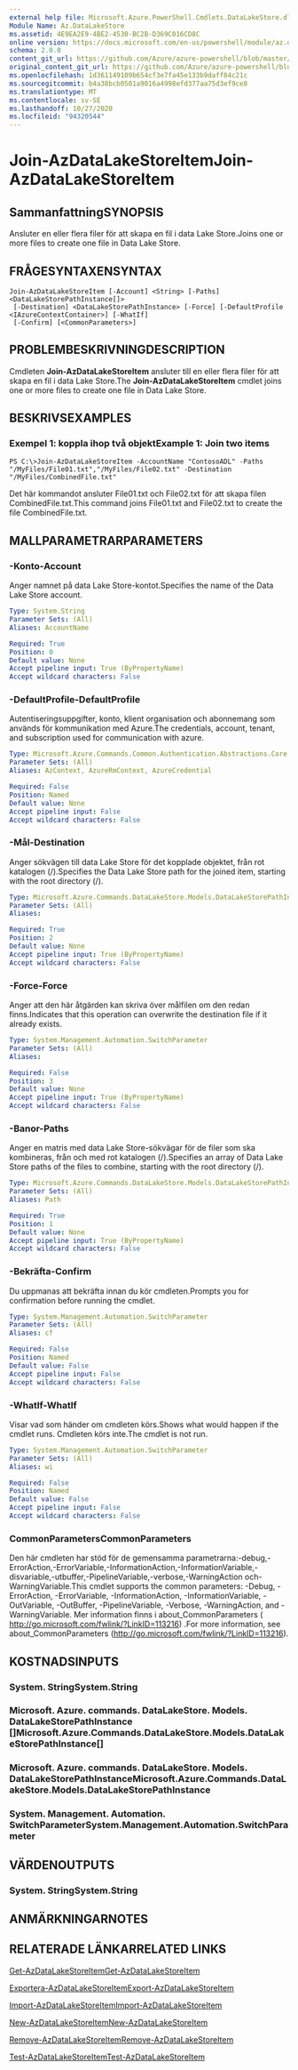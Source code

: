 ```yaml
---
external help file: Microsoft.Azure.PowerShell.Cmdlets.DataLakeStore.dll-Help.xml
Module Name: Az.DataLakeStore
ms.assetid: 4E9EA2E9-4BE2-4530-BC2B-D369C016CD8C
online version: https://docs.microsoft.com/en-us/powershell/module/az.datalakestore/join-azdatalakestoreitem
schema: 2.0.0
content_git_url: https://github.com/Azure/azure-powershell/blob/master/src/DataLakeStore/DataLakeStore/help/Join-AzDataLakeStoreItem.md
original_content_git_url: https://github.com/Azure/azure-powershell/blob/master/src/DataLakeStore/DataLakeStore/help/Join-AzDataLakeStoreItem.md
ms.openlocfilehash: 1d361149109b654cf3e7fa45e133b9daff84c21c
ms.sourcegitcommit: b4a38bcb0501a9016a4998efd377aa75d3ef9ce8
ms.translationtype: MT
ms.contentlocale: sv-SE
ms.lasthandoff: 10/27/2020
ms.locfileid: "94320544"
---
```

# <span data-ttu-id="3519f-101">Join-AzDataLakeStoreItem</span><span class="sxs-lookup"><span data-stu-id="3519f-101">Join-AzDataLakeStoreItem</span></span>

## <span data-ttu-id="3519f-102">Sammanfattning</span><span class="sxs-lookup"><span data-stu-id="3519f-102">SYNOPSIS</span></span>
<span data-ttu-id="3519f-103">Ansluter en eller flera filer för att skapa en fil i data Lake Store.</span><span class="sxs-lookup"><span data-stu-id="3519f-103">Joins one or more files to create one file in Data Lake Store.</span></span>

## <span data-ttu-id="3519f-104">FRÅGESYNTAXEN</span><span class="sxs-lookup"><span data-stu-id="3519f-104">SYNTAX</span></span>

```
Join-AzDataLakeStoreItem [-Account] <String> [-Paths] <DataLakeStorePathInstance[]>
 [-Destination] <DataLakeStorePathInstance> [-Force] [-DefaultProfile <IAzureContextContainer>] [-WhatIf]
 [-Confirm] [<CommonParameters>]
```

## <span data-ttu-id="3519f-105">PROBLEMBESKRIVNING</span><span class="sxs-lookup"><span data-stu-id="3519f-105">DESCRIPTION</span></span>
<span data-ttu-id="3519f-106">Cmdleten **Join-AzDataLakeStoreItem** ansluter till en eller flera filer för att skapa en fil i data Lake Store.</span><span class="sxs-lookup"><span data-stu-id="3519f-106">The **Join-AzDataLakeStoreItem** cmdlet joins one or more files to create one file in Data Lake Store.</span></span>

## <span data-ttu-id="3519f-107">BESKRIVS</span><span class="sxs-lookup"><span data-stu-id="3519f-107">EXAMPLES</span></span>

### <span data-ttu-id="3519f-108">Exempel 1: koppla ihop två objekt</span><span class="sxs-lookup"><span data-stu-id="3519f-108">Example 1: Join two items</span></span>
```
PS C:\>Join-AzDataLakeStoreItem -AccountName "ContosoADL" -Paths "/MyFiles/File01.txt","/MyFiles/File02.txt" -Destination "/MyFiles/CombinedFile.txt"
```

<span data-ttu-id="3519f-109">Det här kommandot ansluter File01.txt och File02.txt för att skapa filen CombinedFile.txt.</span><span class="sxs-lookup"><span data-stu-id="3519f-109">This command joins File01.txt and File02.txt to create the file CombinedFile.txt.</span></span>

## <span data-ttu-id="3519f-110">MALLPARAMETRAR</span><span class="sxs-lookup"><span data-stu-id="3519f-110">PARAMETERS</span></span>

### <span data-ttu-id="3519f-111">-Konto</span><span class="sxs-lookup"><span data-stu-id="3519f-111">-Account</span></span>
<span data-ttu-id="3519f-112">Anger namnet på data Lake Store-kontot.</span><span class="sxs-lookup"><span data-stu-id="3519f-112">Specifies the name of the Data Lake Store account.</span></span>

```yaml
Type: System.String
Parameter Sets: (All)
Aliases: AccountName

Required: True
Position: 0
Default value: None
Accept pipeline input: True (ByPropertyName)
Accept wildcard characters: False
```

### <span data-ttu-id="3519f-113">-DefaultProfile</span><span class="sxs-lookup"><span data-stu-id="3519f-113">-DefaultProfile</span></span>
<span data-ttu-id="3519f-114">Autentiseringsuppgifter, konto, klient organisation och abonnemang som används för kommunikation med Azure.</span><span class="sxs-lookup"><span data-stu-id="3519f-114">The credentials, account, tenant, and subscription used for communication with azure.</span></span>

```yaml
Type: Microsoft.Azure.Commands.Common.Authentication.Abstractions.Core.IAzureContextContainer
Parameter Sets: (All)
Aliases: AzContext, AzureRmContext, AzureCredential

Required: False
Position: Named
Default value: None
Accept pipeline input: False
Accept wildcard characters: False
```

### <span data-ttu-id="3519f-115">-Mål</span><span class="sxs-lookup"><span data-stu-id="3519f-115">-Destination</span></span>
<span data-ttu-id="3519f-116">Anger sökvägen till data Lake Store för det kopplade objektet, från rot katalogen (/).</span><span class="sxs-lookup"><span data-stu-id="3519f-116">Specifies the Data Lake Store path for the joined item, starting with the root directory (/).</span></span>

```yaml
Type: Microsoft.Azure.Commands.DataLakeStore.Models.DataLakeStorePathInstance
Parameter Sets: (All)
Aliases:

Required: True
Position: 2
Default value: None
Accept pipeline input: True (ByPropertyName)
Accept wildcard characters: False
```

### <span data-ttu-id="3519f-117">-Force</span><span class="sxs-lookup"><span data-stu-id="3519f-117">-Force</span></span>
<span data-ttu-id="3519f-118">Anger att den här åtgärden kan skriva över målfilen om den redan finns.</span><span class="sxs-lookup"><span data-stu-id="3519f-118">Indicates that this operation can overwrite the destination file if it already exists.</span></span>

```yaml
Type: System.Management.Automation.SwitchParameter
Parameter Sets: (All)
Aliases:

Required: False
Position: 3
Default value: None
Accept pipeline input: True (ByPropertyName)
Accept wildcard characters: False
```

### <span data-ttu-id="3519f-119">-Banor</span><span class="sxs-lookup"><span data-stu-id="3519f-119">-Paths</span></span>
<span data-ttu-id="3519f-120">Anger en matris med data Lake Store-sökvägar för de filer som ska kombineras, från och med rot katalogen (/).</span><span class="sxs-lookup"><span data-stu-id="3519f-120">Specifies an array of Data Lake Store paths of the files to combine, starting with the root directory (/).</span></span>

```yaml
Type: Microsoft.Azure.Commands.DataLakeStore.Models.DataLakeStorePathInstance[]
Parameter Sets: (All)
Aliases: Path

Required: True
Position: 1
Default value: None
Accept pipeline input: True (ByPropertyName)
Accept wildcard characters: False
```

### <span data-ttu-id="3519f-121">-Bekräfta</span><span class="sxs-lookup"><span data-stu-id="3519f-121">-Confirm</span></span>
<span data-ttu-id="3519f-122">Du uppmanas att bekräfta innan du kör cmdleten.</span><span class="sxs-lookup"><span data-stu-id="3519f-122">Prompts you for confirmation before running the cmdlet.</span></span>

```yaml
Type: System.Management.Automation.SwitchParameter
Parameter Sets: (All)
Aliases: cf

Required: False
Position: Named
Default value: False
Accept pipeline input: False
Accept wildcard characters: False
```

### <span data-ttu-id="3519f-123">-WhatIf</span><span class="sxs-lookup"><span data-stu-id="3519f-123">-WhatIf</span></span>
<span data-ttu-id="3519f-124">Visar vad som händer om cmdleten körs.</span><span class="sxs-lookup"><span data-stu-id="3519f-124">Shows what would happen if the cmdlet runs.</span></span>
<span data-ttu-id="3519f-125">Cmdleten körs inte.</span><span class="sxs-lookup"><span data-stu-id="3519f-125">The cmdlet is not run.</span></span>

```yaml
Type: System.Management.Automation.SwitchParameter
Parameter Sets: (All)
Aliases: wi

Required: False
Position: Named
Default value: False
Accept pipeline input: False
Accept wildcard characters: False
```

### <span data-ttu-id="3519f-126">CommonParameters</span><span class="sxs-lookup"><span data-stu-id="3519f-126">CommonParameters</span></span>
<span data-ttu-id="3519f-127">Den här cmdleten har stöd för de gemensamma parametrarna:-debug,-ErrorAction,-ErrorVariable,-InformationAction,-InformationVariable,-disvariable,-utbuffer,-PipelineVariable,-verbose,-WarningAction och-WarningVariable.</span><span class="sxs-lookup"><span data-stu-id="3519f-127">This cmdlet supports the common parameters: -Debug, -ErrorAction, -ErrorVariable, -InformationAction, -InformationVariable, -OutVariable, -OutBuffer, -PipelineVariable, -Verbose, -WarningAction, and -WarningVariable.</span></span> <span data-ttu-id="3519f-128">Mer information finns i about_CommonParameters ( http://go.microsoft.com/fwlink/?LinkID=113216) .</span><span class="sxs-lookup"><span data-stu-id="3519f-128">For more information, see about_CommonParameters (http://go.microsoft.com/fwlink/?LinkID=113216).</span></span>

## <span data-ttu-id="3519f-129">KOSTNADS</span><span class="sxs-lookup"><span data-stu-id="3519f-129">INPUTS</span></span>

### <span data-ttu-id="3519f-130">System. String</span><span class="sxs-lookup"><span data-stu-id="3519f-130">System.String</span></span>

### <span data-ttu-id="3519f-131">Microsoft. Azure. commands. DataLakeStore. Models. DataLakeStorePathInstance []</span><span class="sxs-lookup"><span data-stu-id="3519f-131">Microsoft.Azure.Commands.DataLakeStore.Models.DataLakeStorePathInstance[]</span></span>

### <span data-ttu-id="3519f-132">Microsoft. Azure. commands. DataLakeStore. Models. DataLakeStorePathInstance</span><span class="sxs-lookup"><span data-stu-id="3519f-132">Microsoft.Azure.Commands.DataLakeStore.Models.DataLakeStorePathInstance</span></span>

### <span data-ttu-id="3519f-133">System. Management. Automation. SwitchParameter</span><span class="sxs-lookup"><span data-stu-id="3519f-133">System.Management.Automation.SwitchParameter</span></span>

## <span data-ttu-id="3519f-134">VÄRDEN</span><span class="sxs-lookup"><span data-stu-id="3519f-134">OUTPUTS</span></span>

### <span data-ttu-id="3519f-135">System. String</span><span class="sxs-lookup"><span data-stu-id="3519f-135">System.String</span></span>

## <span data-ttu-id="3519f-136">ANMÄRKNINGAR</span><span class="sxs-lookup"><span data-stu-id="3519f-136">NOTES</span></span>

## <span data-ttu-id="3519f-137">RELATERADE LÄNKAR</span><span class="sxs-lookup"><span data-stu-id="3519f-137">RELATED LINKS</span></span>

[<span data-ttu-id="3519f-138">Get-AzDataLakeStoreItem</span><span class="sxs-lookup"><span data-stu-id="3519f-138">Get-AzDataLakeStoreItem</span></span>](./Get-AzDataLakeStoreItem.md)

[<span data-ttu-id="3519f-139">Exportera-AzDataLakeStoreItem</span><span class="sxs-lookup"><span data-stu-id="3519f-139">Export-AzDataLakeStoreItem</span></span>](./Export-AzDataLakeStoreItem.md)

[<span data-ttu-id="3519f-140">Import-AzDataLakeStoreItem</span><span class="sxs-lookup"><span data-stu-id="3519f-140">Import-AzDataLakeStoreItem</span></span>](./Import-AzDataLakeStoreItem.md)

[<span data-ttu-id="3519f-141">New-AzDataLakeStoreItem</span><span class="sxs-lookup"><span data-stu-id="3519f-141">New-AzDataLakeStoreItem</span></span>](./New-AzDataLakeStoreItem.md)

[<span data-ttu-id="3519f-142">Remove-AzDataLakeStoreItem</span><span class="sxs-lookup"><span data-stu-id="3519f-142">Remove-AzDataLakeStoreItem</span></span>](./Remove-AzDataLakeStoreItem.md)

[<span data-ttu-id="3519f-143">Test-AzDataLakeStoreItem</span><span class="sxs-lookup"><span data-stu-id="3519f-143">Test-AzDataLakeStoreItem</span></span>](./Test-AzDataLakeStoreItem.md)


